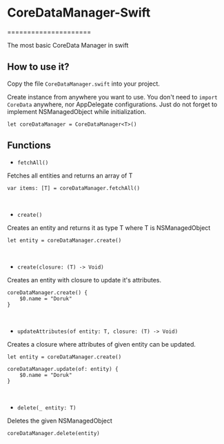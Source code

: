 # CoreDataManager-Swift
=====================

The most basic CoreData Manager in swift

How to use it? 
------------

Copy the file `CoreDataManager.swift` into your project.

Create instance from anywhere you want to use. You don't need to `import CoreData` anywhere, nor AppDelegate configurations. Just do not forget to implement NSManagedObject while initialization.

    let coreDataManager = CoreDataManager<T>()

Functions
------------

- `fetchAll()`

Fetches all entities and returns an array of T

    var items: [T] = coreDataManager.fetchAll()
    
<br />

- `create()`

Creates an entity and returns it as type T where T is NSManagedObject

    let entity = coreDataManager.create()
    
<br />
        
- `create(closure: (T) -> Void)`

Creates an entity with closure to update it's attributes.

    coreDataManager.create() { 
        $0.name = "Doruk"
    }

<br />

- `updateAttributes(of entity: T, closure: (T) -> Void)`

Creates a closure where attributes of given entity can be updated.

    let entity = coreDataManager.create()
    
    coreDataManager.update(of: entity) { 
        $0.name = "Doruk"
    }
    
<br />

- `delete(_ entity: T)`

Deletes the given NSManagedObject

    coreDataManager.delete(entity)
        
